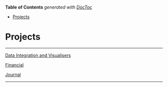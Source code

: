 <!-- START doctoc generated TOC please keep comment here to allow auto update -->
<!-- DON'T EDIT THIS SECTION, INSTEAD RE-RUN doctoc TO UPDATE -->
**Table of Contents**  *generated with [DocToc](https://github.com/thlorenz/doctoc)*

- [Projects](#projects)

<!-- END doctoc generated TOC please keep comment here to allow auto update -->

# Projects

---

[Data Integration and Visualisers](Data-Integration-And-Visualisers.md)

[Financial](Financial.md)

[Journal](../00%20-%20CATEGORIES/Journal.md)


---